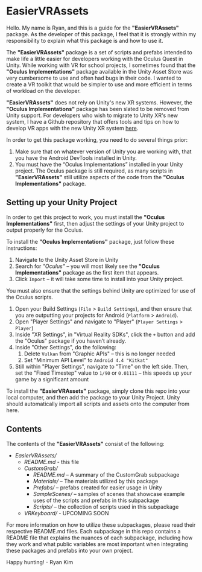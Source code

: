 # EasierVRAssets

Hello. My name is Ryan, and this is a guide for the __"EasierVRAssets"__ package. As the developer of this package, I feel that it is strongly within my responsibility to explain what this package is and how to use it.

The __"EasierVRAssets"__ package is a set of scripts and prefabs intended to make life a little easier for developers working with the Oculus Quest in Unity. While working with VR for school projects, I sometimes found that the __"Oculus Implementations"__ package available in the Unity Asset Store was very cumbersome to use and often had bugs in their code. I wanted to create a VR toolkit that would be simpler to use and more efficient in terms of workload on the developer.

__"EasierVRAssets"__ does not rely on Unity's new XR systems. However, the __"Oculus Implementations"__ package has been slated to be removed from Unity support. For developers who wish to migrate to Unity XR's new system, I have a Github repository that offers tools and tips on how to develop VR apps with the new Unity XR system [here](https://github.com/kimryan0416/EasierXRAssets).

In order to get this package working, you need to do several things prior:
1. Make sure that on whatever version of Unity you are working with, that you have the Android DevTools installed in Unity.
2. You must have the “Oculus Implementations” installed in your Unity project. The Oculus package is still required, as many scripts in __"EasierVRAssets"__ still utilize aspects of the code from the __"Oculus Implementations"__ package.

## Setting up your Unity Project

In order to get this project to work, you must install the __"Oculus Implementations"__ first, then adjust the settings of your Unity project to output properly for the Oculus.

To install the __"Oculus Implementations"__ package, just follow these instructions:

1. Navigate to the Unity Asset Store in Unity
2. Search for _"Oculus"_ – you will most likely see the __"Oculus Implementations"__ package as the first item that appears.
3. Click `Import` – it will take some time to install into your Unity project.

You must also ensure that the settings behind Unity are optimized for use of the Oculus scripts.
1. Open your Build Settings (`File` > `Build Settings`), and then ensure that you are outputting your projects for Android (`Platform` > `Android`).
2. Open "Player Settings" and navigate to "Player" (`Player Settings` > `Player`)
3. Inside "XR Settings", in "Virtual Reality SDKs", click the `+` button and add the "Oculus" package if you haven’t already.
3. Inside "Other Settings", do the following:
    1. Delete `Vulkan` from "Graphic APIs" – this is no longer needed
    1. Set "Minimum API Level" to `Android 4.4 "Kitkat"`
4. Still within "Player Settings", navigate to "Time" on the left side. Then, set the "Fixed Timestep" value to `1/90` or `0.01111` – this speeds up your game by a significant amount

To install the __"EasierVRAssets"__ package, simply clone this repo into your local computer, and then add the package to your Unity Project. Unity should automatically import all scripts and assets onto the computer from here.

## Contents

The contents of the __"EasierVRAssets"__ consist of the following:

* _EasierVRAssets/_
    * _README.md_ - this file
    * _CustomGrab/_
        * _README.md_ – A summary of the CustomGrab subpackage
        * _Materials/_ – The materials utilized by this package
        * _Prefabs/_ – prefabs created for easier usage in Unity
        * _SampleScenes/_ – samples of scenes that showcase example uses of the scripts and prefabs in this subpackage
        * _Scripts/_ – the collection of scripts used in this subpackage
    * _VRKeyboard/_ - UPCOMING SOON

For more information on how to utilize these subpackages, please read their respective README.md files. Each subpackage in this repo contains a README file that explains the nuances of each subpackage, including how they work and what public variables are most important when integrating these packages and prefabs into your own project.

Happy hunting! - Ryan Kim